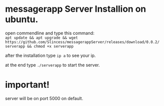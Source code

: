 # messagerapp Server Installion on ubuntu.

open commendline and type this command:  
`apt update && apt upgrade && wget https://github.com/Slincess/messagerappServer/releases/download/0.0.2/serverapp && chmod +x serverapp `

after the installation type `ip a` to see your ip.

at the end type `./serverapp` to start the server.

# important!  
server will be on port 5000 on default.
